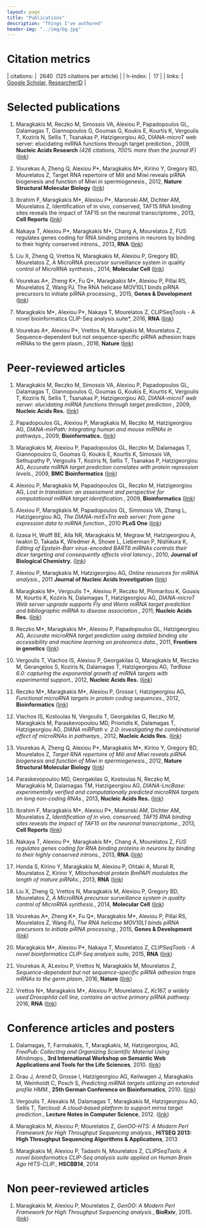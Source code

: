 ```yaml
---
layout: page
title: "Publications"
description: "Things I've authored"
header-img: "../img/bg.jpg"
---
```


# Citation metrics

| citations: | &nbsp;2640  &nbsp;(125 citations per article) |
| h-index:	 | &nbsp;17   |
| links:     | [Google Scholar](https://scholar.google.com/citations?user=F3yZjVMAAAAJ), [ResearcherID](http://www.researcherid.com/rid/F-5427-2010)   |

# Selected publications

1. Maragkakis M, Reczko M, Simossis VA, Alexiou P, Papadopoulos GL, Dalamagas T, Giannopoulos G, Goumas G, Koukis E, Kourtis K, Vergoulis T, Koziris N, Sellis T, Tsanakas P, Hatzigeorgiou AG, DIANA-microT web server: elucidating miRNA functions through target prediction., 2009, **Nucleic Acids Research** *(426 citations, 700% more than the journal IF)*
([link](http://nar.oxfordjournals.org/content/37/suppl_2/W273.abstract))

1. Vourekas A, Zheng Q, Alexiou P\*, Maragkakis M\*, Kirino Y, Gregory BD, Mourelatos Z, Target RNA repertoire of Mili and Miwi reveals piRNA biogenesis and function of Miwi in spermiogenesis., 2012, **Nature Structural Molecular Biology**
([link](http://www.nature.com/nsmb/journal/v19/n8/full/nsmb.2347.html))

1. Ibrahim F, Maragkakis M\*, Alexiou P\*, Maronski AM, Dichter AM, Mourelatos Z, Identification of in vivo, conserved, TAF15 RNA binding sites reveals the impact of TAF15 on the neuronal transcriptome., 2013, **Cell Reports**
([link](http://www.cell.com/cell-reports/abstract/S2211-1247(13)00028-4))

1. Nakaya T, Alexiou P\*, Maragkakis M\*, Chang A, Mourelatos Z, FUS regulates genes coding for RNA binding proteins in neurons by binding to their highly conserved introns., 2013, **RNA**
([link](http://rnajournal.cshlp.org/content/19/4/498.abstract))

1. Liu X, Zheng Q, Vrettos N, Maragkakis M, Alexiou P, Gregory BD, Mourelatos Z, A MicroRNA precursor surveillance system in quality control of MicroRNA synthesis., 2014, **Molecular Cell**
([link](http://www.cell.com/molecular-cell/abstract/S1097-2765(14)00610-8))

1. Vourekas A\*, Zheng K\*, Fu Q\*, Maragkakis M\*, Alexiou P, Pillai RS, Mourelatos Z, Wang PJ, The RNA helicase MOV10L1 binds piRNA precursors to initiate piRNA processing., 2015, **Genes & Development**
([link](http://genesdev.cshlp.org/content/early/2015/03/10/gad.254631.114))

1. Maragkakis M\*, Alexiou P\*, Nakaya T, Mourelatos Z, CLIPSeqTools - A novel bioinformatics CLIP-Seq analysis suite*, 2016, **RNA**
([link](http://rnajournal.cshlp.org/content/early/2015/11/17/rna.052167.115))

1. Vourekas A\*, Alexiou P\*, Vrettos N, Maragkakis M, Mourelatos Z, Sequence-dependent but not sequence-specific piRNA adhesion traps mRNAs to the germ plasm., 2016, **Nature**
([link](http://www.nature.com/nature/journal/v531/n7594/full/nature17150.html))

# Peer-reviewed articles

1.  Maragkakis M, Reczko M, Simossis VA, Alexiou P, Papadopoulos GL, Dalamagas
T, Giannopoulos G, Goumas G, Koukis E, Kourtis K, Vergoulis T, Koziris N,
Sellis T, Tsanakas P, Hatzigeorgiou AG, *DIANA-microT web server: elucidating
miRNA functions through target prediction.*, 2009, **Nucleic Acids Res.**
([link](http://nar.oxfordjournals.org/content/37/suppl_2/W273.abstract))

1.  Papadopoulos GL, Alexiou P, Maragkakis M, Reczko M, Hatzigeorgiou AG,
*DIANA-mirPath: Integrating human and mouse miRNAs in pathways.*, 2009,
**Bioinformatics.**
([link](http://bioinformatics.oxfordjournals.org/content/25/15/1991.abstract))

1.  Maragkakis M, Alexiou P, Papadopoulos GL, Reczko M, Dalamagas T,
Giannopoulos G, Goumas G, Koukis E, Kourtis K, Simossis VA, Sethupathy P,
Vergoulis T, Koziris N, Sellis T, Tsanakas P, Hatzigeorgiou AG, *Accurate
miRNA target prediction correlates with protein repression levels.*, 2009, **BMC
Bioinformatics**
([link](http://bmcbioinformatics.biomedcentral.com/articles/10.1186/1471-2105-10-295))

1.  Alexiou P, Maragkakis M, Papadopoulos GL, Reczko M, Hatzigeorgiou AG,
*Lost in translation: an assessment and perspective for computational miRNA
target identification.*, 2009, **Bioinformatics**
([link](http://bioinformatics.oxfordjournals.org/content/25/23/3049.abstract))

1.  Alexiou P, Maragkakis M, Papadopoulos GL, Simmosis VA, Zhang L,
Hatzigeorgiou AG, *The DIANA-mirExTra web server: from gene expression data
to miRNA function.*, 2010 **PLoS One**
([link](http://journals.plos.org/plosone/article?id=10.1371/journal.pone.0009171))

1.  Iizasa H, Wulff BE, Alla NR, Maragkakis M, Megraw M, Hatzigeorgiou A,
Iwakiri D, Takada K, Wiedmer A, Showe L, Lieberman P, Nishikura K, *Editing
of Epstein-Barr virus-encoded BART6 miRNAs controls their dicer targeting and
consequently affects viral latency.*, 2010, **Journal of Biological Chemistry.**
([link](http://www.jbc.org/content/285/43/33358.abstract))

1.  Alexiou P, Maragkakis M, Hatzigeorgiou AG, *Online resources for miRNA
analysis.*, 2011 **Journal of Nucleic Acids Investigation**
([link](http://www.pagepress.org/journals/index.php/jnai/article/view/jnai.2011.e4))

1.  Maragkakis M\*, Vergoulis T\*, Alexiou P, Reczko M, Plomaritou K, Gousis M,
Kourtis K, Koziris N, Dalamagas T, Hatzigeorgiou AG, *DIANA-microT Web server
upgrade supports Fly and Worm miRNA target prediction and bibliographic miRNA
to disease association.*, 2011, **Nucleic Acids Res.**
([link](http://nar.oxfordjournals.org/content/39/suppl_2/W145.abstract))


1.  Reczko M\*, Maragkakis M\*, Alexiou P, Papadopoulos GL, Hatzigeorgiou AG,
*Accurate microRNA target prediction using detailed binding site accessibility
and machine learning on proteomics data.*, 2011, **Frontiers in genetics**
([link](http://journal.frontiersin.org/article/10.3389/fgene.2011.00103/abstract))

1.  Vergoulis T, Vlachos IS, Alexiou P, Georgakilas G, Maragkakis M, Reczko M,
Gerangelos S, Koziris N, Dalamagas T, Hatzigeorgiou AG, *TarBase 6.0:
capturing the exponential growth of miRNA targets with experimental support.*,
 2012, **Nucleic Acids Res.**
([link](http://nar.oxfordjournals.org/content/40/D1/D222.abstract))

1.  Reczko M\*, Maragkakis M\*, Alexiou P, Grosse I, Hatzigeorgiou AG, *Functional
microRNA targets in protein coding sequences.*, 2012, **Bioinformatics**
([link](http://bioinformatics.oxfordjournals.org/content/28/6/771.abstract))

1.  Vlachos IS, Kostoulas N, Vergoulis T, Georgakilas G, Reczko M, Maragkakis
M, Paraskevopoulou MD, Prionidis K, Dalamagas T, Hatzigeorgiou AG, *DIANA
miRPath v. 2.0: investigating the combinatorial effect of microRNAs in
pathways.*, 2012, **Nucleic Acids Res.**
([link](http://nar.oxfordjournals.org/content/40/W1/W498.abstract))

1.  Vourekas A, Zheng Q, Alexiou P\*, Maragkakis M\*, Kirino Y, Gregory BD,
Mourelatos Z, *Target RNA repertoire of Mili and Miwi reveals piRNA
biogenesis and function of Miwi in spermiogenesis.*, 2012, **Nature Structural Molecular Biology**
([link](http://www.nature.com/nsmb/journal/v19/n8/full/nsmb.2347.html))

1.  Paraskevopoulou MD, Georgakilas G, Kostoulas N, Reczko M, Maragkakis M,
Dalamagas TM, Hatzigeorgiou AG, *DIANA-LncBase: experimentally verified and
computationally predicted microRNA targets on long non-coding RNAs.*, 2013,
**Nucleic Acids Res.**
([link](http://nar.oxfordjournals.org/content/41/D1/D239.abstract))

1.  Ibrahim F, Maragkakis M\*, Alexiou P\*, Maronski AM, Dichter AM, Mourelatos Z,
*Identification of in vivo, conserved, TAF15 RNA binding sites reveals the
impact of TAF15 on the neuronal transcriptome.*, 2013, **Cell Reports**
([link](http://www.cell.com/cell-reports/abstract/S2211-1247(13)00028-4))

1.  Nakaya T, Alexiou P\*, Maragkakis M\*, Chang A, Mourelatos Z, *FUS regulates
genes coding for RNA binding proteins in neurons by binding to their highly
conserved introns.*, 2013, **RNA**
([link](http://rnajournal.cshlp.org/content/19/4/498.abstract))

1.  Honda S, Kirino Y, Maragkakis M, Alexiou P, Ohtaki A, Murali R, Mourelatos
Z, Kirino Y, *Mitochondrial protein BmPAPI modulates the length of mature
piRNAs.*, 2013, **RNA**
([link](http://rnajournal.cshlp.org/content/19/10/1405.abstract))

1.  Liu X, Zheng Q, Vrettos N, Maragkakis M, Alexiou P, Gregory BD, Mourelatos
Z, *A MicroRNA precursor surveillance system in quality control of MicroRNA
synthesis.*, 2014, **Molecular Cell**
([link](http://www.cell.com/molecular-cell/abstract/S1097-2765(14)00610-8))

1.  Vourekas A\*, Zheng K\*, Fu Q\*, Maragkakis M\*, Alexiou P, Pillai RS,
Mourelatos Z, Wang PJ, *The RNA helicase MOV10L1 binds piRNA precursors to
initiate piRNA processing.*, 2015, **Genes & Development**
([link](http://genesdev.cshlp.org/content/early/2015/03/10/gad.254631.114))

1.  Maragkakis M\*, Alexiou P\*, Nakaya T, Mourelatos Z, *CLIPSeqTools - A novel
bioinformatics CLIP-Seq analysis suite*, 2015, **RNA**
([link](http://rnajournal.cshlp.org/content/early/2015/11/17/rna.052167.115))

1.  Vourekas A, ALexiou P, Vrettos N, Maragkakis M, Mourelatos Z,
*Sequence-dependent but not sequence-specific piRNA adhesion traps mRNAs to
the germ plasm*, 2016, **Nature**
([link](http://www.nature.com/nature/journal/v531/n7594/full/nature17150.html))

1. Vrettos N\*, Maragkakis M\*, Alexiou P, Mourelatos Z, *Kc167, a widely used
Drosophila cell line, contains an active primary piRNA pathway.* 2016, **RNA**
([link](http://rnajournal.cshlp.org/content/early/2016/10/27/rna.059139.116.abstract))

# Conference articles and posters

1.  Dalamagas, T, Farmakakis, T, Maragkakis, M, Hatzigeorgiou, AG, *FreePub:
Collecting and Organizing Scientific Material Using Mindmaps.*, **3rd
International Workshop on Semantic Web Applications and Tools for the Life
Sciences**, 2010.
([link](http://ceur-ws.org/Vol-698/paper11.pdf))

1.  Grau J, Arend D, Grosse I, Hatzigeorgiou AG, Keilwagen J, Maragkakis M,
Weinholdt C, Posch S, *Predicting miRNA targets utilizing an extended profile
HMM.*, **25th German Conference on Bioinformatics**, 2010.
([link](https://www.researchgate.net/publication/221493448_Predicting_miRNA_targets_utilizing_an_Extended_Profile_HMM))

1. Vergoulis T, Alexakis M, Dalamagas T, Maragkakis M, Hatzigeorgiou AG,
Sellis T, *Tarcloud: A cloud-based platform to support mirna target
prediction.*, **Lecture Notes in Computer Science**, 2012.
([link](http://link.springer.com/chapter/10.1007%2F978-3-642-31235-9_48))

1.  Maragkakis M, Alexiou P, Mourelatos Z, *GenOO-HTS: A Modern Perl Framework
for High Throughput Sequencing analysis.*, **HiTSEQ 2013: High Throughput
Sequencing Algorithms & Applications**, 2013

1.  Maragkakis M, Alexiou P, Tadashi N, Mourelatos Z, *CLIPSeqTools: A novel
bioinformatics CLIP-Seq analysis suite applied on Human Brain Ago HITS-CLIP.*,
**HSCBB14**, 2014

# Non peer-reviewed articles

1.  Maragkakis M, Alexiou P, Mourelatos Z, *GenOO: A Modern Perl Framework
for High Throughput Sequencing analysis.*, **BioRxiv**, 2015.
([link](http://biorxiv.org/content/early/2015/11/03/019265))
